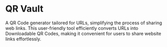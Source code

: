 # QR Vault
A QR Code generator tailored for URLs, simplifying the process of sharing web links. This user-friendly tool efficiently converts URLs into Downloadable QR Codes, making it convenient for users to share website links effortlessly.
